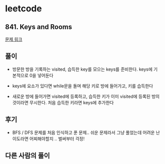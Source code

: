 # leetcode

## 841. Keys and Rooms


[문제 링크](https://leetcode.com/problems/keys-and-rooms/)

## 풀이

- 방문한 방을 기록하는 visited, 습득한 key를 모으는 keys를 준비한다. keys에 기본적으로 0을 넣어둔다

- keys에 요소가 있다면 while문을 돌며 해당 키로 방에 들어가고, 키를 습득한다

- 새로운 방에 들어가면 visited에 등록하고, 습득한 키가 이미 visited에 등록된 방의 것이라면 무시한다. 처음 습득한 키라면 keys에 추가한다

## 후기

- BFS / DFS 문제를 처음 인식하고 푼 문제.. 쉬운 문제라서 그냥 풀었는데 어려운 난이도라면 어찌해야할지 .. 벌써부터 걱정!

## 다른 사람의 풀이

